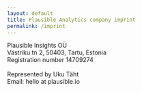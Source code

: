 ```yaml
---
layout: default
title: Plausible Analytics company imprint
permalink: /imprint
---
```


<article class="container max-w-screen-sm my-12 md:my-16">
  <div class="prose mt-8 text-xl">
    Plausible Insights OÜ<br />
    Västriku tn 2, 50403, Tartu, Estonia<br />
    Registration number 14709274<br /><br />
    Represented by Uku Täht<br />
    Email:
    <script type="text/javascript">
    user = "hello";
    domain = "plausible.io";
    document.write(user + '@' + domain);
    </script>
    <noscript>hello at plausible.io</noscript>
    <br />
  </div>
</article>


